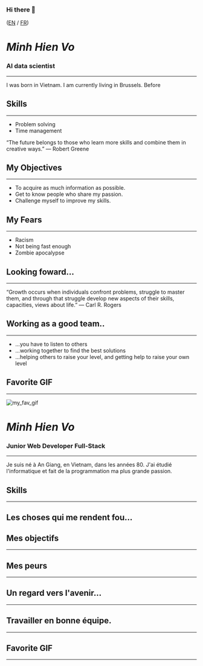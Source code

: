 ### Hi there 👋
([EN](aboutme.md#en) / [FR](aboutme.md#fr))

# ***_Minh Hien Vo_*** <a name="en"></a>
### AI data scientist
---
I was born in Vietnam. I am currently living in Brussels. Before 


## Skills
---

- Problem solving
- Time management

“The future belongs to those who learn more skills and combine them in creative ways.” — Robert Greene



## My Objectives
---

- To acquire as much information as possible.
- Get to know people who share my passion.
- Challenge myself to improve my skills.

## My Fears
---

- Racism
- Not being fast enough
- Zombie apocalypse

## Looking foward...
---


“Growth occurs when individuals confront problems, struggle to master them, and through that struggle develop new aspects of their skills, capacities, views about life.” — Carl R. Rogers

## Working as a good team..
---

- ...you have to listen to others
-  ...working together to find the best solutions
-  ...helping others to raise your level, and getting help to raise your own level

## Favorite GIF
---

![my_fav_gif](https://tenor.com/view/new-year-new-me-leonardo-di-caprio-cheers-fireworks-gif-4953437) 

# ***_Minh Hien Vo_*** <a name="fr"></a>
### Junior Web Developer Full-Stack
---
Je suis né à An Giang, en Vietnam, dans les années 80. J'ai étudié l'informatique et fait de la programmation ma plus grande passion.  



## Skills
---


## Les choses qui me rendent fou...

## Mes objectifs
---

## Mes peurs
---



## Un regard vers l'avenir...
---


## Travailler en bonne équipe.
---



## Favorite GIF
---
